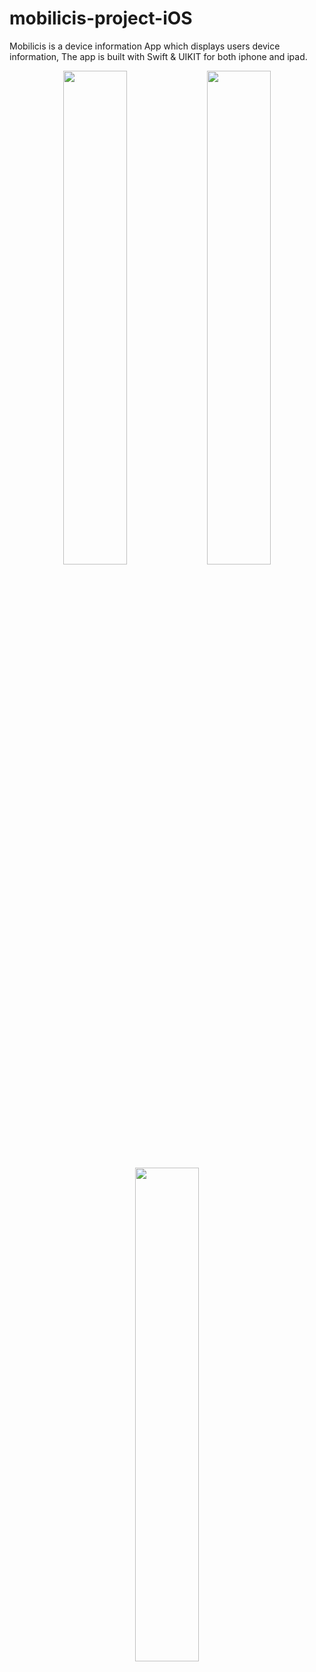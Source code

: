 # mobilicis-project-iOS
Mobilicis is a device information App which displays users device information, The app is built with Swift & UIKIT for both iphone and ipad.


<p align="center">

 <img src="https://user-images.githubusercontent.com/93969890/233812688-aae702bd-95a3-4f88-b0be-52c235842e0a.png" width="45%">
  <img src="https://user-images.githubusercontent.com/93969890/233812713-ea72f4f4-a41f-4ae1-87f3-f106262435e3.png" width="45%">
   <img src="https://user-images.githubusercontent.com/93969890/233812735-89175493-c174-4f03-8619-e692f5184dbd.png" width="45%">
</p>

